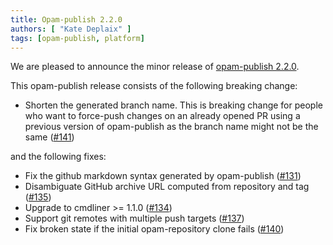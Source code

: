 ```yaml
---
title: Opam-publish 2.2.0
authors: [ "Kate Deplaix" ]
tags: [opam-publish, platform]
---
```


We are pleased to announce the minor release of [opam-publish 2.2.0](https://github.com/ocaml-opam/opam-publish/releases/tag/2.2.0).

This opam-publish release consists of the following breaking change:
  * Shorten the generated branch name. This is breaking change for people who want to force-push changes on an already opened PR using a previous version of opam-publish as the branch name might not be the same ([#141](https://github.com/ocaml-opam/opam-publish/issues/141))

and the following fixes:
  * Fix the github markdown syntax generated by opam-publish ([#131](https://github.com/ocaml-opam/opam-publish/issues/131))
  * Disambiguate GitHub archive URL computed from repository and tag ([#135](https://github.com/ocaml-opam/opam-publish/issues/135))
  * Upgrade to cmdliner >= 1.1.0 ([#134](https://github.com/ocaml-opam/opam-publish/issues/134))
  * Support git remotes with multiple push targets ([#137](https://github.com/ocaml-opam/opam-publish/issues/137))
  * Fix broken state if the initial opam-repository clone fails ([#140](https://github.com/ocaml-opam/opam-publish/issues/140))
